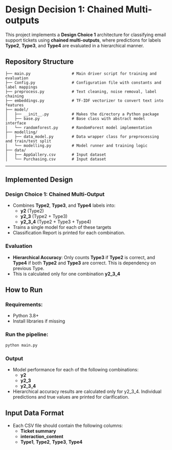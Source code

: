 # Design Decision 1: Chained Multi-outputs

This project implements a **Design Choice 1** architecture for classifying email support tickets using **chained multi-outputs**, where predictions for labels **Type2**, **Type3**, and **Type4** are evaluated in a hierarchical manner.

## Repository Structure

```
├── main.py                  # Main driver script for training and evaluation
├── Config.py                # Configuration file with constants and label mappings
├── preprocess.py            # Text cleaning, noise removal, label chaining
├── embeddings.py            # TF-IDF vectorizer to convert text into features
├── model/
│   ├── __init__.py          # Makes the directory a Python package
│   ├── base.py              # Base class with abstract model interface
│   └── randomforest.py      # RandomForest model implementation
├── modelling/
│   ├── data_model.py        # Data wrapper class for preprocessing and train/test split
│   └── modelling.py         # Model runner and training logic
├── data/
│   ├── AppGallery.csv       # Input dataset
│   └── Purchasing.csv       # Input dataset
```

---

## Implemented Design

### Design Choice 1: Chained Multi-Output
- Combines **Type2**, **Type3**, and **Type4** labels into:
  - **y2** (Type2)
  - **y2_3** (Type2 + Type3)
  - **y2_3_4** (Type2 + Type3 + Type4)
- Trains a single model for each of these targets
- Classification Report is printed for each combination.

### Evaluation
- **Hierarchical Accuracy**: Only counts **Type3** if **Type2** is correct, and **Type4** if both **Type2** and **Type3** are correct. This is dependency on previous Type.
- This is calculated only for one combination **y2_3_4**

## How to Run

### Requirements:
- Python 3.8+
- Install libraries if missing

### Run the pipeline:
```bash
python main.py
```

### Output
- Model performance for each of the following combinations:
  - **y2**
  - **y2_3**
  - **y2_3_4**
- Hierarchical accuracy results are calculated only for y2_3_4. Individual predictions and true values are printed for clarification.

## Input Data Format
- Each CSV file should contain the following columns:
  - **Ticket summary**
  - **interaction_content**
  - **Type1**, **Type2**, **Type3**, **Type4**